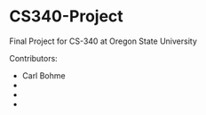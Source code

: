 # CS340-Project
Final Project for CS-340 at Oregon State University

Contributors:
- Carl Bohme
-
-
-
